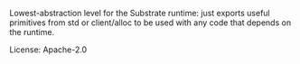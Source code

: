 Lowest-abstraction level for the Substrate runtime: just exports useful primitives from std
or client/alloc to be used with any code that depends on the runtime.

License: Apache-2.0



